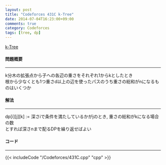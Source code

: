 ```yaml
---
layout: post
title: "Codeforces 431C k-Tree"
date: 2014-07-04T16:23:00+09:00
comments: true
category: Codeforces
tags: [tree, dp]
---
```


[k-Tree](http://codeforces.com/problemset/problem/431/C)

#### 問題概要

****

k分木の拡張点から子への各辺の重さをそれぞれ1からkとしたとき  
根から少なくとも1つ重さd以上の辺を使ったパスのうち重さの総和がnになるものはいくつか

#### 解法

****

dp[i][j][k] := 深さiで条件を満たしているかがjのとき, 重さの総和がkになる場合の数  
とすれば深さnまで配るDPを繰り返せばよい

#### コード

****

{{< includeCode "/Codeforces/431C.cpp" "cpp" >}}
